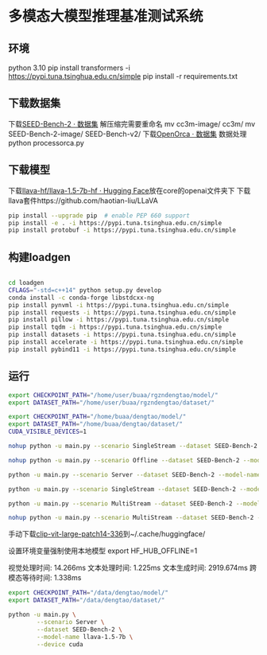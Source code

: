 # 多模态大模型推理基准测试系统
## 环境
python 3.10
pip install transformers -i https://pypi.tuna.tsinghua.edu.cn/simple
pip install -r requirements.txt

## 下载数据集
下载[SEED-Bench-2 · 数据集](https://modelscope.cn/datasets/TencentARC/SEED-Bench-2/summary)
解压缩完需要重命名
mv cc3m-image/ cc3m/
mv SEED-Bench-2-image/ SEED-Bench-v2/
下载[OpenOrca · 数据集](https://huggingface.co/datasets/Open-Orca/OpenOrca)
数据处理python processorca.py


## 下载模型
下载[llava-hf/llava-1.5-7b-hf · Hugging Face](https://huggingface.co/llava-hf/llava-1.5-7b-hf)放在core的openai文件夹下
下载llava套件https://github.com/haotian-liu/LLaVA
```bash
pip install --upgrade pip  # enable PEP 660 support
pip install -e . -i https://pypi.tuna.tsinghua.edu.cn/simple
pip install protobuf -i https://pypi.tuna.tsinghua.edu.cn/simple
```

## 构建loadgen

```bash

cd loadgen
CFLAGS="-std=c++14" python setup.py develop
conda install -c conda-forge libstdcxx-ng
pip install pynvml -i https://pypi.tuna.tsinghua.edu.cn/simple
pip install requests -i https://pypi.tuna.tsinghua.edu.cn/simple
pip install pillow -i https://pypi.tuna.tsinghua.edu.cn/simple
pip install tqdm -i https://pypi.tuna.tsinghua.edu.cn/simple
pip install datasets -i https://pypi.tuna.tsinghua.edu.cn/simple
pip install accelerate -i https://pypi.tuna.tsinghua.edu.cn/simple
pip install pybind11 -i https://pypi.tuna.tsinghua.edu.cn/simple
```

## 运行

```bash
export CHECKPOINT_PATH="/home/user/buaa/rgzndengtao/model/"
export DATASET_PATH="/home/user/buaa/rgzndengtao/dataset/"

export CHECKPOINT_PATH="/home/buaa/dengtao/model/"
export DATASET_PATH="/home/buaa/dengtao/dataset/"
CUDA_VISIBLE_DEVICES=1

nohup python -u main.py --scenario SingleStream --dataset SEED-Bench-2 --model-name llava-v1.5-7b --total-sample-count 24576 --batch-size 1 --device cuda --test-mode PerformanceOnly > output.txt 2>&1 &

nohup python -u main.py --scenario Offline --dataset SEED-Bench-2 --model-name llava-1.5-7b-hf --total-sample-count 34576 --batch-size 16 --device cuda --test-mode PerformanceOnly > output.txt 2>&1 &

python -u main.py --scenario Server --dataset SEED-Bench-2 --model-name llava-1.5-7b-hf --total-sample-count 34576 --batch-size 1 --device cuda --test-mode PerformanceOnly

python -u main.py --scenario SingleStream --dataset SEED-Bench-2 --model-name llava-1.5-7b-hf --total-sample-count 34576 --batch-size 1 --device cuda --test-mode PerformanceOnly

python -u main.py --scenario MultiStream --dataset SEED-Bench-2 --model-name llava-1.5-7b-hf --total-sample-count 34576 --batch-size 1 --device cuda --test-mode PerformanceOnly

nohup python -u main.py --scenario MultiStream --dataset SEED-Bench-2 --model-name llava-1.5-7b-hf --total-sample-count 34576 --batch-size 1 --device cuda --test-mode PerformanceOnly > output.txt 2>&1 &
```

手动下载[clip-vit-large-patch14-336](https://huggingface.co/openai/clip-vit-large-patch14-336)到~/.cache/huggingface/

设置环境变量强制使用本地模型 export HF_HUB_OFFLINE=1

视觉处理时间: 14.266ms
文本处理时间: 1.225ms
文本生成时间: 2919.674ms
跨模态等待时间: 1.338ms

```bash
export CHECKPOINT_PATH="/data/dengtao/model/"
export DATASET_PATH="/data/dengtao/dataset/"

python -u main.py \
        --scenario Server \
		--dataset SEED-Bench-2 \
		--model-name llava-1.5-7b \
		--device cuda
```